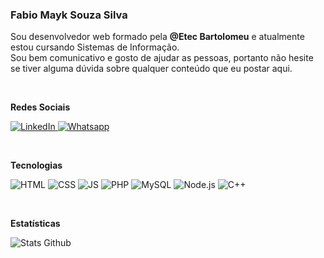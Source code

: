 ### Fabio Mayk Souza Silva

  Sou desenvolvedor web formado pela <strong> @Etec Bartolomeu</strong> e atualmente estou cursando Sistemas de Informação. <br>
  Sou bem comunicativo e gosto de ajudar as pessoas, portanto não hesite se tiver alguma dúvida sobre qualquer conteúdo que eu postar aqui.
  
  <br>
  
  <strong> Redes Sociais </strong>
  
  <a href = "https://www.linkedin.com/in/fabio-mayk-9b82ba21b"> ![LinkedIn](https://img.shields.io/badge/LinkedIn-0e76a8?style=Social&logo=LinkedIn) </a>
  <a href = "https://wa.me/5511983830376"> ![Whatsapp](https://img.shields.io/badge/Whatsapp-25d366?style=Social&logo=Whatsapp&logoColor=fff) </a>
  
  <br>
  
  <strong> Tecnologias </strong>
  
  ![HTML](https://img.shields.io/badge/HTML-F06529?style=for-the-badge&logo=html5&logoColor=fff)
  ![CSS](https://img.shields.io/badge/CSS-blue?style=for-the-badge&logo=css3&logoColor=fff) 
  ![JS](https://img.shields.io/badge/JavaScript-F1C40F?style=for-the-badge&logo=javascript&logoColor=fff)
  ![PHP](https://img.shields.io/badge/PHP-456090?style=for-the-badge&logo=php&logoColor=fff)
  ![MySQL](https://img.shields.io/badge/MySQL-107090?style=for-the-badge&logo=mysql&logoColor=fff)
  ![Node.js](https://img.shields.io/badge/NodeJS-109030?style=for-the-badge&logo=nodedotjs&logoColor=fff)
  ![C++](https://img.shields.io/badge/C++-125090?style=for-the-badge&logo=cplusplus&logoColor=fff)
  
  <br>
  
  <strong> Estatísticas </strong>
  
  ![Stats Github](https://github-readme-stats.vercel.app/api?username=FabioMayk510&show_icons=true&include_all_commits=true&count_private=true&bg_color=45,000022,9999ff&border_color=fff&text_color=fff&hide_title=true&theme=vue-dark)
